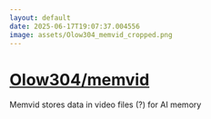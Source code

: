 ```yaml
---
layout: default
date: 2025-06-17T19:07:37.004556
image: assets/Olow304_memvid_cropped.png
---
```


# [Olow304/memvid](https://github.com/Olow304/memvid)

Memvid stores data in video files (?) for AI memory
